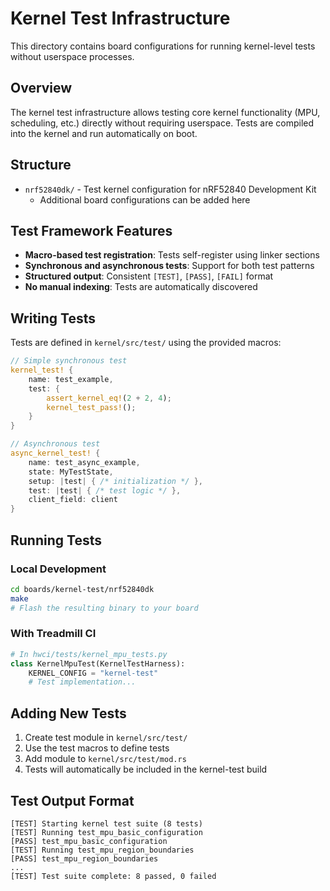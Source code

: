 # Kernel Test Infrastructure

This directory contains board configurations for running kernel-level tests without userspace processes.

## Overview

The kernel test infrastructure allows testing core kernel functionality (MPU, scheduling, etc.) directly without requiring userspace. Tests are compiled into the kernel and run automatically on boot.

## Structure

- `nrf52840dk/` - Test kernel configuration for nRF52840 Development Kit
  - Additional board configurations can be added here

## Test Framework Features

- **Macro-based test registration**: Tests self-register using linker sections
- **Synchronous and asynchronous tests**: Support for both test patterns
- **Structured output**: Consistent `[TEST]`, `[PASS]`, `[FAIL]` format
- **No manual indexing**: Tests are automatically discovered

## Writing Tests

Tests are defined in `kernel/src/test/` using the provided macros:

```rust
// Simple synchronous test
kernel_test! {
    name: test_example,
    test: {
        assert_kernel_eq!(2 + 2, 4);
        kernel_test_pass!();
    }
}

// Asynchronous test
async_kernel_test! {
    name: test_async_example,
    state: MyTestState,
    setup: |test| { /* initialization */ },
    test: |test| { /* test logic */ },
    client_field: client
}
```

## Running Tests

### Local Development

```bash
cd boards/kernel-test/nrf52840dk
make
# Flash the resulting binary to your board
```

### With Treadmill CI

```python
# In hwci/tests/kernel_mpu_tests.py
class KernelMpuTest(KernelTestHarness):
    KERNEL_CONFIG = "kernel-test"
    # Test implementation...
```

## Adding New Tests

1. Create test module in `kernel/src/test/`
2. Use the test macros to define tests
3. Add module to `kernel/src/test/mod.rs`
4. Tests will automatically be included in the kernel-test build

## Test Output Format

```
[TEST] Starting kernel test suite (8 tests)
[TEST] Running test_mpu_basic_configuration
[PASS] test_mpu_basic_configuration
[TEST] Running test_mpu_region_boundaries
[PASS] test_mpu_region_boundaries
...
[TEST] Test suite complete: 8 passed, 0 failed
```